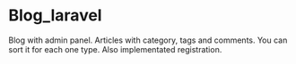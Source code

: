 # Blog_laravel

Blog with admin panel.
Articles with category, tags and comments. You can sort it for each one type. Also implementated registration.
